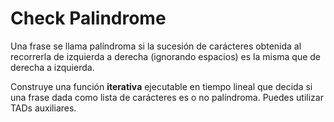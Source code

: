 # Check Palindrome

Una frase se llama palíndroma si la sucesión de carácteres obtenida al recorrerla de izquierda a derecha (ignorando espacios) es la misma que de derecha a izquierda.

Construye una función __iterativa__ ejecutable en tiempo lineal que decida si una frase dada como lista de carácteres es o no palíndroma. Puedes utilizar TADs auxiliares.
